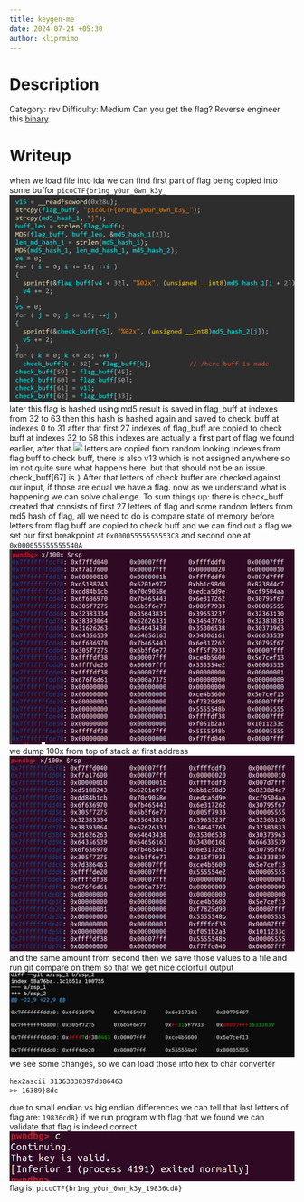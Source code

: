 ```yaml
---
title: keygen-me
date: 2024-07-24 +05:30
author: kliprmimo
---
```


# Description
Category: rev
Difficulty: Medium 
Can you get the flag? Reverse engineer this [binary](https://artifacts.picoctf.net/c/51/keygenme).
# Writeup
when we load file into ida we can find first part of flag being copied into some buffor `picoCTF{br1ng_y0ur_0wn_k3y_` 
![](attachments/Pasted%20image%2020240723142812.png)
later this flag is hashed using md5 
result is saved in flag_buff at indexes from 32 to 63
then this hash is hashed again and saved to
check_buff at indexes 0 to 31
after that first 27 indexes of flag_buff are copied to check buff at indexes 32 to 58
this indexes are actually a first part of flag we found earlier, after that ![](keygenme/attachments/Pasted%20image%2020240723144129.png)
letters are copied from random looking indexes from flag buff to check buff, there is also v13 which is not assigned anywhere so im not quite sure what happens here, but that should not be an issue. check_buff[67] is `}` After that letters of check buffer are checked against our input, if those are equal we have a flag.
now as we understand what is happening we can solve challenge.
To sum things up:
there is check_buff created that consists of first 27 letters of flag and some random letters from md5 hash of flag, all we need to do is compare state of memory before letters from flag buff are copied to check buff and we can find out a flag
we set our first breakpoint at `0x00005555555553C8`
and second one at `0x000055555555540A`
![](attachments/Pasted%20image%2020240723145243.png)we dump 100x from top of stack at first address
![](attachments/Pasted%20image%2020240723145411.png)
and the same amount from second
then we save those values to a file and run git compare on them so that we get nice colorfull output
![](attachments/Pasted%20image%2020240723145858.png)
we see some changes, so we can load those into hex to char converter
 ```
hex2ascii 31363338397d386463
>> 16389}8dc
```
due to small endian vs big endian differences we can tell that last letters of flag are:
`19836cd8}`
if we run program with flag that we found we can validate that flag is indeed correct
![](attachments/Pasted%20image%2020240723150601.png)
flag is:
`picoCTF{br1ng_y0ur_0wn_k3y_19836cd8}`